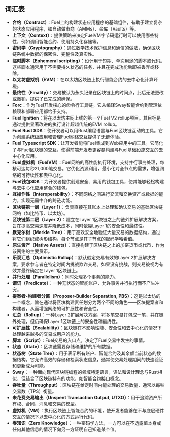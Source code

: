 ## 词汇表

- **合约（Contract）**：Fuel上的构建状态应用程序的基础组件，有助于建立复杂的状态应用程序，如自动做市商（AMMs）、金库（Vaults）等。
- **上下文（Context）**：提供策略来决定FuelVM字节码运行时可以使用哪些特性，例如调用智能合约、使用持久化存储等。
- **密码学（Cryptography）**：通过数学技术保护信息和通信的做法，确保区块链系统中数据的保密性、完整性及真实性。
- **临时脚本（Ephemeral scripting）**：设计用于短期、单次用途的脚本或代码。这些脚本通常用于不需要持久状态的任务，并且在完成功能后即被丢弃或移除。
- **以太坊虚拟机（EVM）**：在以太坊区块链上执行智能合约的去中心化计算环境。
- **最终性（Finality）**：交易被认为永久记录在区块链上的时间点，此后无法更改或撤销，提供了已完成的确保。
- **Forc**：作为Fuel开发核心的命令行工具链。它从编译Sway智能合约到管理依赖项和部署应用都给予支持。
- **Fuel Ignition**：将在以太坊主网上线的第一个Fuel V2 rollup项目。其目标是通过提供显著改进的执行设计超越传统的EVM rollup。
- **Fuel Rust SDK**：使开发者可以用Rust编程语言与Fuel区块链互动的工具。它为创建系统级应用和管理Fuel网络交互提供了无缝体验。
- **Fuel Typescript SDK**：让开发者能将Fuel集成到Web应用中的工具。它简化了与Fuel区块链的交互，使得前端开发者更容易构建与Fuel基础设施交互的去中心化应用。
- **Fuel虚拟机（FuelVM）**：Fuel网络的高性能执行环境，支持并行事务处理，每核可达每秒21,000笔交易。它优化资源利用，最小化对全节点的需求，增强网络的可持续性和去中心化。
- **Fuel钱包SDK**：为开发者提供创建安全、易用的钱包工具，使其能够轻松构建与去中心化应用整合的钱包。
- **互操作性（Interoperability）**：不同网络之间进行交流和交换资产或数据的能力，实现无需中介的跨链功能。
- **区块链第一层（Layer 1）**：负责直接在其账本上处理和确认交易的基础区块链网络（如比特币、以太坊）。
- **区块链第二层（Layer 2）**：建立在Layer 1区块链之上的链外扩展解决方案，旨在提高交易速度并降低成本，同时依靠Layer 1的安全性和最终性。
- **默克尔树（Merkle Tree）**：用于高效安全地验证大量交易的数据结构，通过将它们组织成树形结构，每个节点是其子节点的密码学哈希值。
- **原生资产（Native Assets）**：直接构建于区块链之上的加密货币或代币，作为该网络的主要货币。
- **乐观汇总（Optimistic Rollup）**：默认假定交易有效的Layer 2扩展解决方案，要求参与者在特定时间内挑战欺诈交易。如果没有挑战，则交易被视为有效并最终确定在Layer 1区块链上。
- **并行处理（Parallelism）**：同时处理多个事务的能力。
- **谓词（Predicate）**：一种无状态的智能账户，允许事务并行执行而不产生冲突。
- **提案者-构建者分离（Proposer-Builder Separation, PBS）**：这是以太坊的一个概念，旨在通过将区块构建责任划分为两个不同的角色——区块提案者和构建者，从而增强网络的可扩展性和安全性。
- **汇总（Rollup）**：一种Layer 2扩展解决方案，将多笔交易打包成一笔，并在链外处理，但仍确保Layer 1区块链上的安全性和最终性。
- **可扩展性（Scalability）**：区块链在不影响性能、安全性和去中心化的情况下处理越来越多的交易或用户的能力。
- **脚本（Script）**：Fuel交易的入口点，决定了Fuel交易中发生的事情。
- **状态（State）**：区块链需要存储和维护的所有数据。
- **状态树（State Tree）**：用于表示所有账户、智能合约及其余额当前状态的数据结构。它允许高效的存储和检索状态信息，通常使交易处理期间的快速验证和更新成为可能。
- **Sway**：一种面向现代区块链编程的领域特定语言，语法和设计理念与Rust相似，但结合了区块链特有的功能，如智能合约接口概念。
- **吞吐量（Throughput）**：区块链在给定时间内能处理的交易数量，通常以每秒交易数（TPS）衡量。
- **未花费交易输出（Unspent Transaction Output, UTXO）**：用于追踪资产所有权、合同、消息和交易的模型。
- **虚拟机（VM）**：执行区块链上智能合约的环境，使开发者能够在不与底层硬件交互的情况下以去中心化的方式运行代码。
- **零知识（Zero Knowledge）**：一种密码学方法，一方可以在不透露值本身或任何其他信息的情况下向另一方证明自己知道某个值。